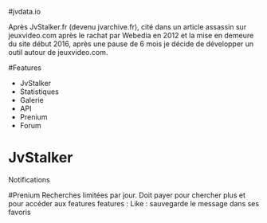 #jvdata.io


Après JvStalker.fr (devenu jvarchive.fr), cité dans un article assassin sur jeuxvideo.com après le rachat par Webedia en 2012 et la mise en demeure du site début 2016, après une pause de 6 mois je décide de développer un outil autour de jeuxvideo.com.

#Features
- JvStalker
- Statistiques
- Galerie
- API
- Prenium
- Forum

# JvStalker
Notifications

#Prenium
	Recherches limitées par jour. Doit payer pour chercher plus et pour accéder aux features
	features :
		Like : sauvegarde le message dans ses favoris


